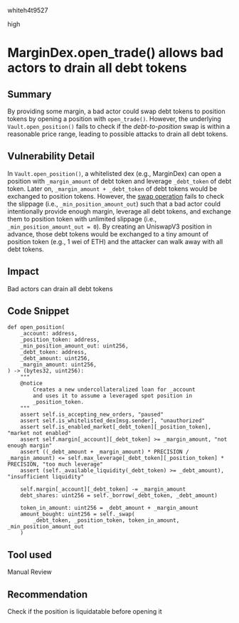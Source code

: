 whiteh4t9527

high

# MarginDex.open_trade() allows bad actors to drain all debt tokens

## Summary
By providing some margin, a bad actor could swap debt tokens to position tokens by opening a position with `open_trade()`. However, the underlying `Vault.open_position()` fails to check if the *debt-to-position* swap is within a reasonable price range, leading to possible attacks to drain all debt tokens.

## Vulnerability Detail
In `Vault.open_position()`, a whitelisted dex (e.g., MarginDex) can open a position with `_margin_amount` of debt token and leverage `_debt_token` of debt token. Later on, `_margin_amount + _debt_token` of debt tokens would be exchanged to position tokens. However, the [swap operation](https://github.com/sherlock-audit/2023-06-unstoppable/blob/main/unstoppable-dex-audit/contracts/margin-dex/Vault.vy#L182) fails to check the slippage (i.e., `_min_position_amount_out`) such that a bad actor could intentionally provide enough margin, leverage all debt tokens, and exchange them to position token with unlimited slippage (i.e., `_min_position_amount_out = 0`). By creating an UniswapV3 position in advance, those debt tokens would be exchanged to a tiny amount of position token (e.g., 1 wei of ETH) and the attacker can walk away with all debt tokens. 

## Impact
Bad actors can drain all debt tokens

## Code Snippet
```vyper
def open_position(
    _account: address,
    _position_token: address,
    _min_position_amount_out: uint256,
    _debt_token: address,
    _debt_amount: uint256,
    _margin_amount: uint256,
) -> (bytes32, uint256):
    """
    @notice
        Creates a new undercollateralized loan for _account
        and uses it to assume a leveraged spot position in
        _position_token.
    """
    assert self.is_accepting_new_orders, "paused"
    assert self.is_whitelisted_dex[msg.sender], "unauthorized"
    assert self.is_enabled_market[_debt_token][_position_token], "market not enabled"
    assert self.margin[_account][_debt_token] >= _margin_amount, "not enough margin"
    assert ((_debt_amount + _margin_amount) * PRECISION / _margin_amount) <= self.max_leverage[_debt_token][_position_token] * PRECISION, "too much leverage"
    assert (self._available_liquidity(_debt_token) >= _debt_amount), "insufficient liquidity"

    self.margin[_account][_debt_token] -= _margin_amount
    debt_shares: uint256 = self._borrow(_debt_token, _debt_amount)

    token_in_amount: uint256 = _debt_amount + _margin_amount
    amount_bought: uint256 = self._swap(
        _debt_token, _position_token, token_in_amount, _min_position_amount_out
    )
```

## Tool used

Manual Review

## Recommendation
Check if the position is liquidatable before opening it
